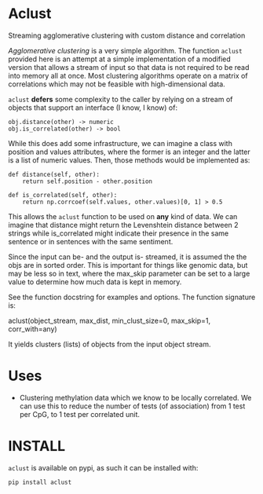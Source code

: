 Aclust
======
Streaming agglomerative clustering with custom distance and correlation


*Agglomerative clustering* is a very simple algorithm.
The function `aclust` provided here is an attempt at a simple implementation
of a modified version that allows a stream of input so that data is not
required to be read into memory all at once. Most clustering algorithms operate
on a matrix of correlations which may not be feasible with high-dimensional
data.

`aclust` **defers** some complexity to the caller by relying on a stream of
objects that support an interface (I know, I know) of:

    obj.distance(other) -> numeric
    obj.is_correlated(other) -> bool

While this does add some infrastructure, we can imagine a class with
position and values attributes, where the former is an integer and the
latter is a list of numeric values. Then, those methods would be implemented
as:

    def distance(self, other):
        return self.position - other.position

    def is_correlated(self, other):
        return np.corrcoef(self.values, other.values)[0, 1] > 0.5

This allows the `aclust` function to be used on **any** kind of data. We can
imagine that distance might return the Levenshtein distance between 2 strings
while is\_correlated might indicate their presence in the same sentence or in
sentences with the same sentiment.

Since the input can be- and the output is- streamed, it is assumed the the objs
are in sorted order. This is important for things like genomic data, but may be
less so in text, where the max\_skip parameter can be set to a large value to
determine how much data is kept in memory.

See the function docstring for examples and options. The function signature is:

   aclust(object\_stream, max\_dist, min\_clust\_size=0,
          max\_skip=1, corr\_with=any)

It yields clusters (lists) of objects from the input object stream.

Uses
====

+  Clustering methylation data which we know to be locally correlated. We can
   use this to reduce the number of tests (of association) from 1 test per CpG,
   to 1 test per correlated unit.

INSTALL
=======

`aclust` is available on pypi, as such it can be installed with:

    pip install aclust
